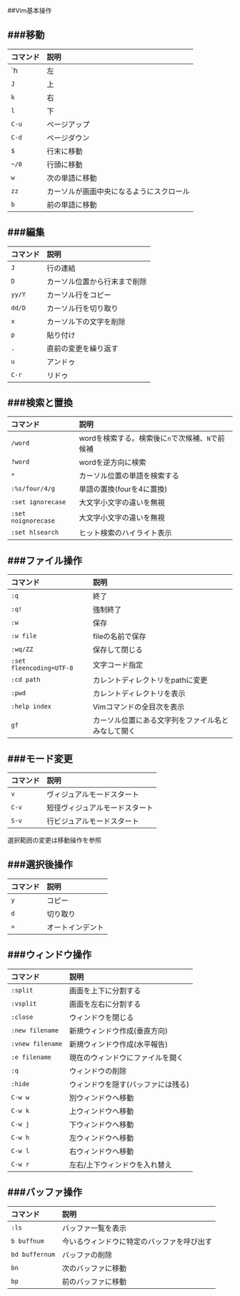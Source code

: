 
##Vim基本操作

###移動
-----

|コマンド|説明|
|:-------|:---|
|`h|左|
|`J`|上|
|`k`|右|
|`l`|下|
|`C-u`|ページアップ|
|`C-d`|ページダウン|
|`$`|行末に移動|
|`~/0`|行頭に移動|
|`w`|次の単語に移動|
|`zz`|カーソルが画面中央になるようにスクロール|
|`b`|前の単語に移動|


###編集
-----

|コマンド|説明|
|:-------|:---|
|`J`|行の連結|
|`D`|カーソル位置から行末まで削除|
|`yy/Y`|カーソル行をコピー|
|`dd/D`|カーソル行を切り取り|
|`x`|カーソル下の文字を削除|
|`p`|貼り付け|
|`.`|直前の変更を繰り返す|
|`u`|アンドゥ|
|`C-r`|リドゥ|


###検索と置換
-----

|コマンド|説明|
|:-------|:---|
|`/word`|wordを検索する。検索後に`n`で次候補、`N`で前候補|
|`?word`|wordを逆方向に検索|
|`*`|カーソル位置の単語を検索する|
|`:%s/four/4/g`|単語の置換(fourを4に置換)
|`:set ignorecase`|大文字小文字の違いを無視|
|`:set noignorecase`|大文字小文字の違いを無視|
|`:set hlsearch`|ヒット検索のハイライト表示|


###ファイル操作
-----

|コマンド|説明|
|:-------|:---|
|`:q`|終了|
|`:q!`|強制終了|
|`:w`|保存|
|`:w file`|fileの名前で保存|
|`:wq/ZZ`|保存して閉じる|
|`:set fleencoding=UTF-8`|文字コード指定|
|`:cd path`|カレントディレクトリをpathに変更|
|`:pwd`|カレントディレクトリを表示|
|`:help index`|Vimコマンドの全目次を表示|
|`gf`|カーソル位置にある文字列をファイル名とみなして開く|


###モード変更
-----

|コマンド|説明|
|:-------|:---|
|`v`|ヴィジュアルモードスタート|
|`C-v`|短径ヴィジュアルモードスタート|
|`S-v`|行ビジュアルモードスタート|

選択範囲の変更は移動操作を参照


###選択後操作
-----

|コマンド|説明|
|:-------|:---|
|`y`|コピー|
|`d`|切り取り|
|`=`|オートインデント|


###ウィンドウ操作
-----

|コマンド|説明|
|:-------|:---|
|`:split`|画面を上下に分割する|
|`:vsplit`|画面を左右に分割する|
|`:close`|ウィンドウを閉じる|
|`:new filename`|新規ウィンドウ作成(垂直方向)|
|`:vnew filename`|新規ウィンドウ作成(水平報告)|
|`:e filename`|現在のウィンドウにファイルを開く|
|`:q`|ウィンドウの削除|
|`:hide`|ウィンドウを隠す(バッファには残る)|
|`C-w w`|別ウィンドウへ移動|
|`C-w k`|上ウィンドウへ移動|
|`C-w j`|下ウィンドウへ移動|
|`C-w h`|左ウィンドウへ移動|
|`C-w l`|右ウィンドウへ移動|
|`C-w r`|左右/上下ウィンドウを入れ替え|

###バッファ操作
-----

|コマンド|説明|
|:-------|:---|
|`:ls`|バッファ一覧を表示|
|`b buffnum`|今いるウィンドウに特定のバッファを呼び出す|
|`bd buffernum`|バッファの削除|
|`bn`|次のバッファに移動|
|`bp`|前のバッファに移動|
